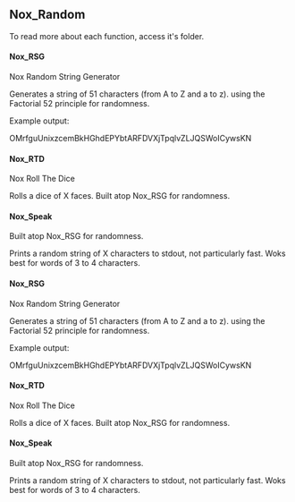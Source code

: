 ## Nox_Random
To read more about each function, access it's folder.


#### Nox_RSG

Nox Random String Generator

Generates a string of 51 characters (from A to Z and a to z). using the Factorial 52 principle for randomness.

Example output:

OMrfguUnixzcemBkHGhdEPYbtARFDVXjTpqlvZLJQSWoICywsKN

#### Nox_RTD

Nox Roll The Dice

Rolls a dice of X faces. Built atop Nox_RSG for randomness.

#### Nox_Speak

Built atop Nox_RSG for randomness.

Prints a random string of X characters to stdout, not particularly fast. Woks best for words of 3 to 4 characters.

#### Nox_RSG

Nox Random String Generator

Generates a string of 51 characters (from A to Z and a to z). using the Factorial 52 principle for randomness.

Example output:

OMrfguUnixzcemBkHGhdEPYbtARFDVXjTpqlvZLJQSWoICywsKN

#### Nox_RTD

Nox Roll The Dice

Rolls a dice of X faces. Built atop Nox_RSG for randomness.

#### Nox_Speak

Built atop Nox_RSG for randomness.

Prints a random string of X characters to stdout, not particularly fast. Woks best for words of 3 to 4 characters.
